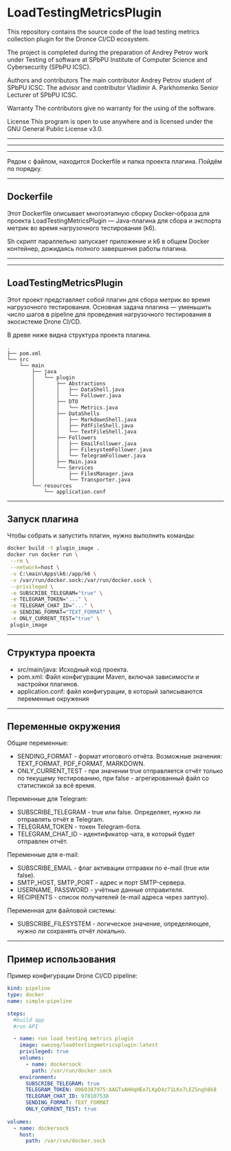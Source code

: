 # LoadTestingMetricsPlugin

This repository contains the source code of the load testing metrics collection plugin for the Dronce CI/CD ecosystem.

The project is completed during the preparation of Andrey Petrov work under Testing of software at SPbPU Institute of Computer Science and Cybersecurity (SPbPU ICSC).

Authors and contributors The main contributor Andrey Petrov student of SPbPU ICSC. The advisor and contributor Vladimir A. Parkhomenko Senior Lecturer of SPbPU ICSC.

Warranty The contributors give no warranty for the using of the software.

License This program is open to use anywhere and is licensed under the GNU General Public License v3.0.

---
---
---

Рядом с файлом, находится Dockerfile и папка проекта плагина. Пойдём по порядку.

---

## Dockerfile

Этот Dockerfile описывает многоэтапную сборку Docker-образа для проекта LoadTestingMetricsPlugin — Java-плагина для сбора и экспорта метрик во время нагрузочного тестирования (k6).

Sh скрипт параллельно запускает приложение и k6 в общем Docker контейнер, дожидаясь полного завершения работы плагина.

---
---

## LoadTestingMetricsPlugin

Этот проект представляет собой плагин для сбора метрик во время нагрузочного тестирования. Основная задача плагина — уменьшить число шагов в pipeline для проведения нагрузочного тестирования в экосистеме Drone CI/CD.

В древе ниже видна структура проекта плагина.

```text
.
├── pom.xml
└── src
    └── main
        ├── java
        │   └── plugin
        │       ├── Abstractions
        │       │   ├── DataShell.java
        │       │   └── Follower.java
        │       ├── DTO
        │       │   └── Metrics.java
        │       ├── DataShells
        │       │   ├── MarkdownShell.java
        │       │   ├── PdfFileShell.java
        │       │   └── TextFileShell.java
        │       ├── Followers
        │       │   ├── EmailFollower.java
        │       │   ├── FilesystemFollower.java
        │       │   └── TelegramFollower.java
        │       ├── Main.java
        │       └── Services
        │           ├── FilesManager.java
        │           └── Transporter.java
        └── resources
            └── application.conf
```

---

## Запуск плагина

Чтобы собрать и запустить плагин, нужно выполнить команды:

```bash
docker build -t plugin_image .
docker run docker run \
 --rm \
 --network=host \
 -v C:\main\Apps\k6:/app/k6 \
 -v /var/run/docker.sock:/var/run/docker.sock \
 --privileged \
 -e SUBSCRIBE_TELEGRAM="true" \
 -e TELEGRAM_TOKEN="..." \
 -e TELEGRAM_CHAT_ID="..." \
 -e SENDING_FORMAT="TEXT_FORMAT" \
 -e ONLY_CURRENT_TEST="true" \
 plugin_image
```

---

## Структура проекта

- src/main/java: Исходный код проекта.
- pom.xml: Файл конфигурации Maven, включая зависимости и настройки плагинов.
- application.conf: файл конфигурации, в который записываются переменные окружения

---

## Переменные окружения

Общие переменные:
- SENDING_FORMAT - формат итогового отчёта. Возможные значения: TEXT_FORMAT, PDF_FORMAT, MARKDOWN.
- ONLY_CURRENT_TEST - при значении true отправляется отчёт только по текущему тестированию, при false - агрегированный файл со статистикой за всё время.

Переменные для Telegram:
- SUBSCRIBE_TELEGRAM - true или false. Определяет, нужно ли отправлять отчёт в Telegram.
- TELEGRAM_TOKEN - токен Telegram-бота.
- TELEGRAM_CHAT_ID - идентификатор чата, в который будет отправлен отчёт.

Переменные для e-mail:
- SUBSCRIBE_EMAIL - флаг активации отправки по e-mail (true или false).
- SMTP_HOST, SMTP_PORT - адрес и порт SMTP-сервера.
- USERNAME, PASSWORD - учётные данные отправителя.
- RECIPIENTS - список получателей (e-mail адреса через заптую).

Переменная для файловой системы:
- SUBSCRIBE_FILESYSTEM - логическое значение, определяющее, нужно ли сохранять отчёт локально.

---

## Пример использования

Пример конфигурации Drone CI/CD pipeline:

```yaml
kind: pipeline
type: docker
name: simple-pipeline

steps:
  #build app
  #run API

  - name: run load testing metrics plugin
    image: swezeg/loadtestingmetricsplugin:latest
    privileged: true
    volumes:
      - name: dockersock
        path: /var/run/docker.sock
    environment:
      SUBSCRIBE_TELEGRAM: true
      TELEGRAM_TOKEN: 8060387975:AAGTxAHHqHEo7LKpD4z71LKx7LEZSngh8k8
      TELEGRAM_CHAT_ID: 978107538
      SENDING_FORMAT: TEXT_FORMAT
      ONLY_CURRENT_TEST: true
   
volumes:
  - name: dockersock
    host:
      path: /var/run/docker.sock
```



